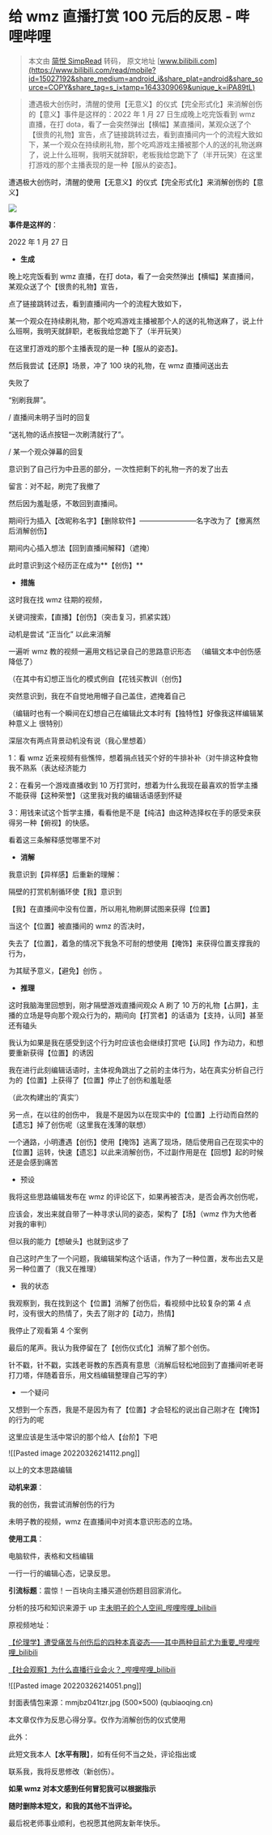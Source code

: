 # 给 wmz 直播打赏 100 元后的反思 - 哔哩哔哩
> 本文由 [简悦 SimpRead](http://ksria.com/simpread/) 转码， 原文地址 [www.bilibili.com](https://www.bilibili.com/read/mobile?id=15027192&share_medium=android_i&share_plat=android&share_source=COPY&share_tag=s_i×tamp=1643309069&unique_k=iPA89tL)

> 遭遇极大创伤时，清醒的使用【无意义】的仪式【完全形式化】来消解创伤的【意义】事件是这样的：2022 年 1 月 27 日生成晚上吃完饭看到 wmz 直播，在打 dota，看了一会突然弹出【横幅】某直播间，某观众送了个【很贵的礼物】宣告，点了链接跳转过去，看到直播间内一个的流程大致如下，某一个观众在持续刷礼物，那个吃鸡游戏主播被那个人的送的礼物送麻了，说上什么班啊，我明天就辞职，老板我给您跪下了（半开玩笑）在这里打游戏的那个主播表现的是一种【服从的姿态】。

遭遇极大创伤时，清醒的使用【无意义】的仪式【完全形式化】来消解创伤的【意义】

![](http://i0.hdslb.com/bfs/article/e9c9fb0571ce2df5c45dbd3d2d0e49ad91968b83.jpg@784w_784h_progressive.webp)

**事件是这样的**：

2022 年 1 月 27 日

*   **生成**
    

晚上吃完饭看到 wmz 直播，在打 dota，看了一会突然弹出【横幅】某直播间，某观众送了个【很贵的礼物】宣告，

点了链接跳转过去，看到直播间内一个的流程大致如下，

某一个观众在持续刷礼物，那个吃鸡游戏主播被那个人的送的礼物送麻了，说上什么班啊，我明天就辞职，老板我给您跪下了（半开玩笑）

在这里打游戏的那个主播表现的是一种【服从的姿态】。

然后我尝试【还原】场景，冲了 100 块的礼物，在 wmz 直播间送出去

失败了

“别刷我屏”。

/ 直播间未明子当时的回复

“送礼物的话点按钮一次刷清就行了”。

/ 某一个观众弹幕的回复

意识到了自己行为中丑恶的部分，一次性把剩下的礼物一齐的发了出去

留言：对不起，刷完了我撤了

然后因为羞耻感，不敢回到直播间。

期间行为插入【改昵称名字】【删除软件】————————名字改为了【撤离然后消解创伤】

期间内心插入想法【回到直播间解释】（遮掩）

此时意识到这个经历正在成为**【创伤】**

*   **措施**
    

这时我在找 wmz 往期的视频，

关键词搜索，【直播】【创伤】（突击复习，抓紧实践）

动机是尝试 “正当化” 以此来消解

一遍听 wmz 教的视频一遍用文档记录自己的思路意识形态   （编辑文本中创伤感 降低了）

（在其中有幻想正当化的模式例自【花钱买教训（创伤】

突然意识到，我在不自觉地用帽子自己盖住，遮掩着自己

（编辑时也有一个瞬间在幻想自己在编辑此文本时有【独特性】好像我这样编辑某种意义上 很特别）

深层次有两点背景动机没有说（我心里想着）

1：看 wmz 近来视频有些憔悴，想着捐点钱买个好的牛排补补（对牛排这种食物我不熟系（表达经济能力

2：在看另一个游戏直播收到 10 万打赏时，想着为什么我现在最喜欢的哲学主播不能获得【这种荣誉】（这里我对我的编辑话语感到怀疑

3：用钱来试这个哲学主播，看看他是不是【纯洁】由这种选择权在手的感受来获得另一种【俯视】的快感。

看着这三条解释感觉哪里不对

*   **消解**
    

我意识到【异样感】后重新的理解：

隔壁的打赏机制循环使【我】意识到

【我】在直播间中没有位置，所以用礼物刷屏试图来获得【位置】

当这个【位置】被直播间的 wmz 的否决时，

失去了【位置】，着急的情况下我急不可耐的想使用【掩饰】来获得位置支撑我的行为，

为其赋予意义，【避免】创伤 。

*   **推理**
    

这时我脑海里回想到，刚才隔壁游戏直播间观众 A 刷了 10 万的礼物【占屏】，主播的立场是导向那个观众行为的，期间向【打赏者】的话语为【支持，认同】甚至还有磕头

我认为如果是我在感受到这个行为时应该也会继续打赏吧【认同】作为动力，和想要重新获得【位置】的诱因

我在进行此刻编辑话语时，主体视角跳出了之前的主体行为，站在真实分析自己行为的【位置】上获得了【位置】停止了创伤和羞耻感

（此次构建出的‘真实’）

另一点，在以往的创伤中， 我是不是因为以在现实中的【位置】上行动而自然的【遗忘】掉了创伤呢（这里我在浅薄的联想）

一个通路，小明遭遇【创伤】使用【掩饰】逃离了现场，随后使用自己在现实中的【位置】运转，快速【遗忘】以此来消解创伤，不过副作用是在【回想】起的时候还是会感到痛苦

*   预设
    

我将这些思路编辑发布在 wmz 的评论区下，如果再被否决，是否会再次创伤呢，

应该会，发出来就自带了一种寻求认同的姿态，架构了【场】（wmz 作为大他者对我的审判）

但以我的能力【想破头】也就到这步了

自己这时产生了一个问题，我编辑架构这个话语，作为了一种位置，发布出去又是另一种位置了（我又在推理）

*   我的状态
    

我观察到，我在找到这个【位置】消解了创伤后，看视频中比较复杂的第 4 点时，没有很大的热情了，失去了刚才的【动力，热情】

我停止了观看第 4 个案例

最后的尾声。我认为我停留在了【创伤仪式化】消解了那个创伤。

针不戳，针不戳，实践老哥教的东西真有意思（消解后轻松地回到了直播间听老哥打刀塔，伴随着音乐，用文档编辑整理自己写的字）

*   一个疑问
    

又想到一个东西，我是不是因为有了【位置】才会轻松的说出自己刚才在【掩饰】的行为的呢

这里应该是生活中常识的那个给人【台阶】下吧

![[Pasted image 20220326214112.png]]

以上的文本思路编辑

**动机来源**：

我的创伤，我尝试消解创伤的行为

未明子教的视频，wmz 在直播间中对资本意识形态的立场。

**使用工具**：

电脑软件，表格和文档编辑

一行一行的编辑心态，记录反思。

**引流标题**：震惊！一百块向主播买道创伤题目回家消化。

分析的技巧和知识来源于 up 主[未明子的个人空间_哔哩哔哩_bilibili](https://space.bilibili.com/23191782/?spm_id_from=333.999.0.0)

原视频地址：

[【伦理学】遭受痛苦与创伤后的四种本真姿态——其中两种目前尤为重要_哔哩哔哩_bilibili](https://www.bilibili.com/video/BV1Bg411T7Jh)

[【社会观察】为什么直播行业会火？_哔哩哔哩_bilibili](https://www.bilibili.com/video/BV1oL4y1h7Cp)

![[Pasted image 20220326214051.png]]

封面表情包来源：mmjbz041tzr.jpg (500×500) (qubiaoqing.cn)

本文章仅作为反思心得分享。仅作为消解创伤的仪式使用

此外：

此短文我本人【**水平有限**】，如有任何不当之处，评论指出或

联系我，我将反思修改（新创伤）。

**如果 wmz 对本文感到任何冒犯我可以根据指示**

**随时删除本短文，和我的其他不当评论。**

最后祝老师事业顺利，也祝愿其他网友新年快乐。